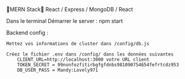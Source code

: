 🚨MERN Stack🚨
React / Express / MongoDB / React

Dans le terminal
Démarrer le server : npm start

Backend config :

    Mettez vos informations de cluster dans /config/db.js

    Créez le fichier .env dans /config/ dans les données suivantes
        CLIENT_URL=http://localhost:3000 votre URL client
        TOKEN_SECRET = 99nonfozfitirbgfgfdnbs981090754654fefrtcdz953
        DB_USER_PASS = Mandy:Lovely971


